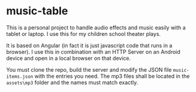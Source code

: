 # music-table
This is a personal project to handle audio effects and music easily with a tablet or laptop. I use this for my children school theater plays. 

It is based on Angular (in fact it is just javascript code that runs in a browser). 
I use this in combination with an HTTP Server on an Android device and open in a local browser on that device. 

You must clone the repo, build the server and modify the JSON file `music-items.json` with the entries you need. The mp3 files shall be located in the `assets\mp3` folder and the names must match exactly.
